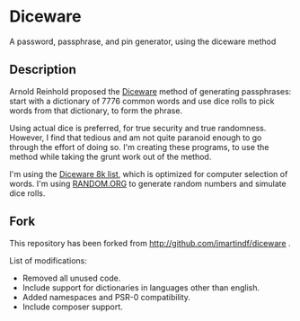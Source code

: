 Diceware
========

A password, passphrase, and pin generator, using the diceware method

## Description

Arnold Reinhold proposed the [Diceware](http://world.std.com/~reinhold/diceware.html) method of generating passphrases: start with a dictionary of 7776 common words and use dice rolls to pick words from that dictionary, to form the phrase.

Using actual dice is preferred, for true security and true randomness. However, I find that tedious and am not quite paranoid enough to go through the effort of doing so. I'm creating these programs, to use the method while taking the grunt work out of the method.

I'm using the [Diceware 8k list](http://world.std.com/%7Ereinhold/dicewarefaq.html#computer), which is optimized for computer selection of words. I'm using [RANDOM.ORG](http://www.random.org) to generate random numbers and simulate dice rolls.

## Fork

This repository has been forked from http://github.com/jmartindf/diceware .

List of modifications:

* Removed all unused code.
* Include support for dictionaries in languages other than english.
* Added namespaces and PSR-0 compatibility.
* Include composer support.
